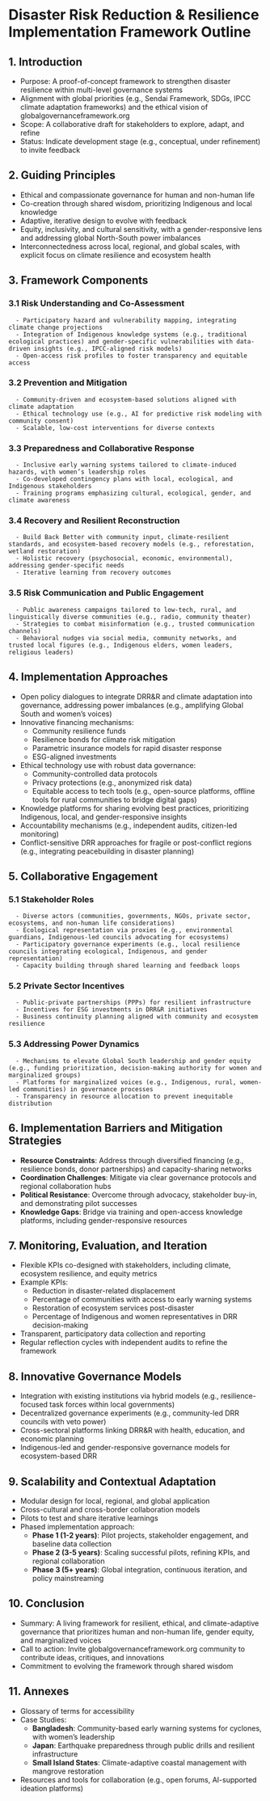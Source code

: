 # Disaster Risk Reduction & Resilience Implementation Framework Outline

## 1. Introduction
   - Purpose: A proof-of-concept framework to strengthen disaster resilience within multi-level governance systems
   - Alignment with global priorities (e.g., Sendai Framework, SDGs, IPCC climate adaptation frameworks) and the ethical vision of globalgovernanceframework.org
   - Scope: A collaborative draft for stakeholders to explore, adapt, and refine
   - Status: Indicate development stage (e.g., conceptual, under refinement) to invite feedback

## 2. Guiding Principles
   - Ethical and compassionate governance for human and non-human life
   - Co-creation through shared wisdom, prioritizing Indigenous and local knowledge
   - Adaptive, iterative design to evolve with feedback
   - Equity, inclusivity, and cultural sensitivity, with a gender-responsive lens and addressing global North-South power imbalances
   - Interconnectedness across local, regional, and global scales, with explicit focus on climate resilience and ecosystem health

## 3. Framework Components
   ### 3.1 Risk Understanding and Co-Assessment
      - Participatory hazard and vulnerability mapping, integrating climate change projections
      - Integration of Indigenous knowledge systems (e.g., traditional ecological practices) and gender-specific vulnerabilities with data-driven insights (e.g., IPCC-aligned risk models)
      - Open-access risk profiles to foster transparency and equitable access
   ### 3.2 Prevention and Mitigation
      - Community-driven and ecosystem-based solutions aligned with climate adaptation
      - Ethical technology use (e.g., AI for predictive risk modeling with community consent)
      - Scalable, low-cost interventions for diverse contexts
   ### 3.3 Preparedness and Collaborative Response
      - Inclusive early warning systems tailored to climate-induced hazards, with women’s leadership roles
      - Co-developed contingency plans with local, ecological, and Indigenous stakeholders
      - Training programs emphasizing cultural, ecological, gender, and climate awareness
   ### 3.4 Recovery and Resilient Reconstruction
      - Build Back Better with community input, climate-resilient standards, and ecosystem-based recovery models (e.g., reforestation, wetland restoration)
      - Holistic recovery (psychosocial, economic, environmental), addressing gender-specific needs
      - Iterative learning from recovery outcomes
   ### 3.5 Risk Communication and Public Engagement
      - Public awareness campaigns tailored to low-tech, rural, and linguistically diverse communities (e.g., radio, community theater)
      - Strategies to combat misinformation (e.g., trusted communication channels)
      - Behavioral nudges via social media, community networks, and trusted local figures (e.g., Indigenous elders, women leaders, religious leaders)

## 4. Implementation Approaches
   - Open policy dialogues to integrate DRR&R and climate adaptation into governance, addressing power imbalances (e.g., amplifying Global South and women’s voices)
   - Innovative financing mechanisms:
     - Community resilience funds
     - Resilience bonds for climate risk mitigation
     - Parametric insurance models for rapid disaster response
     - ESG-aligned investments
   - Ethical technology use with robust data governance:
     - Community-controlled data protocols
     - Privacy protections (e.g., anonymized risk data)
     - Equitable access to tech tools (e.g., open-source platforms, offline tools for rural communities to bridge digital gaps)
   - Knowledge platforms for sharing evolving best practices, prioritizing Indigenous, local, and gender-responsive insights
   - Accountability mechanisms (e.g., independent audits, citizen-led monitoring)
   - Conflict-sensitive DRR approaches for fragile or post-conflict regions (e.g., integrating peacebuilding in disaster planning)

## 5. Collaborative Engagement
   ### 5.1 Stakeholder Roles
      - Diverse actors (communities, governments, NGOs, private sector, ecosystems, and non-human life considerations)
      - Ecological representation via proxies (e.g., environmental guardians, Indigenous-led councils advocating for ecosystems)
      - Participatory governance experiments (e.g., local resilience councils integrating ecological, Indigenous, and gender representation)
      - Capacity building through shared learning and feedback loops
   ### 5.2 Private Sector Incentives
      - Public-private partnerships (PPPs) for resilient infrastructure
      - Incentives for ESG investments in DRR&R initiatives
      - Business continuity planning aligned with community and ecosystem resilience
   ### 5.3 Addressing Power Dynamics
      - Mechanisms to elevate Global South leadership and gender equity (e.g., funding prioritization, decision-making authority for women and marginalized groups)
      - Platforms for marginalized voices (e.g., Indigenous, rural, women-led communities) in governance processes
      - Transparency in resource allocation to prevent inequitable distribution

## 6. Implementation Barriers and Mitigation Strategies
   - **Resource Constraints**: Address through diversified financing (e.g., resilience bonds, donor partnerships) and capacity-sharing networks
   - **Coordination Challenges**: Mitigate via clear governance protocols and regional collaboration hubs
   - **Political Resistance**: Overcome through advocacy, stakeholder buy-in, and demonstrating pilot successes
   - **Knowledge Gaps**: Bridge via training and open-access knowledge platforms, including gender-responsive resources

## 7. Monitoring, Evaluation, and Iteration
   - Flexible KPIs co-designed with stakeholders, including climate, ecosystem resilience, and equity metrics
   - Example KPIs:
     - Reduction in disaster-related displacement
     - Percentage of communities with access to early warning systems
     - Restoration of ecosystem services post-disaster
     - Percentage of Indigenous and women representatives in DRR decision-making
   - Transparent, participatory data collection and reporting
   - Regular reflection cycles with independent audits to refine the framework

## 8. Innovative Governance Models
   - Integration with existing institutions via hybrid models (e.g., resilience-focused task forces within local governments)
   - Decentralized governance experiments (e.g., community-led DRR councils with veto power)
   - Cross-sectoral platforms linking DRR&R with health, education, and economic planning
   - Indigenous-led and gender-responsive governance models for ecosystem-based DRR

## 9. Scalability and Contextual Adaptation
   - Modular design for local, regional, and global application
   - Cross-cultural and cross-border collaboration models
   - Pilots to test and share iterative learnings
   - Phased implementation approach:
     - **Phase 1 (1-2 years)**: Pilot projects, stakeholder engagement, and baseline data collection
     - **Phase 2 (3-5 years)**: Scaling successful pilots, refining KPIs, and regional collaboration
     - **Phase 3 (5+ years)**: Global integration, continuous iteration, and policy mainstreaming

## 10. Conclusion
   - Summary: A living framework for resilient, ethical, and climate-adaptive governance that prioritizes human and non-human life, gender equity, and marginalized voices
   - Call to action: Invite globalgovernanceframework.org community to contribute ideas, critiques, and innovations
   - Commitment to evolving the framework through shared wisdom

## 11. Annexes
   - Glossary of terms for accessibility
   - Case Studies:
     - **Bangladesh**: Community-based early warning systems for cyclones, with women’s leadership
     - **Japan**: Earthquake preparedness through public drills and resilient infrastructure
     - **Small Island States**: Climate-adaptive coastal management with mangrove restoration
   - Resources and tools for collaboration (e.g., open forums, AI-supported ideation platforms)
